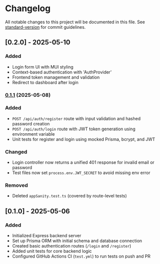 # Changelog

All notable changes to this project will be documented in this file. See [standard-version](https://github.com/conventional-changelog/standard-version) for commit guidelines.

## [0.2.0] - 2025-05-10
### Added
- Login form UI with MUI styling
- Context-based authentication with 'AuthProvider'
- Frontend token management and validation
- Redirect to dashboard after login

### [0.1.1](https://github.com/awimberly/devcollab/compare/v0.1.0...v0.1.1) (2025-05-08)

### Added
- `POST /api/auth/register` route with input validation and hashed password creation
- `POST /api/auth/login` route with JWT token generation using environment variable
- Unit tests for register and login using mocked Prisma, bcrypt, and JWT

### Changed
- Login controller now returns a unified 401 response for invalid email or password
- Test files now set `process.env.JWT_SECRET` to avoid missing env error

### Removed
- Deleted `appSanity.test.ts` (covered by route-level tests)

## [0.1.0] - 2025-05-06

### Added
- Initialized Express backend server
- Set up Prisma ORM with initial schema and database connection
- Created basic authentication routes (`/login` and `/register`)
- Added unit tests for core backend logic
- Configured GitHub Actions CI (`test.yml`) to run tests on push and PR
